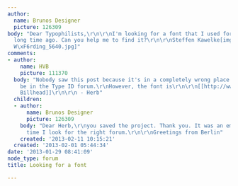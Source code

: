 ```yaml
---
author:
  name: Brunos Designer
  picture: 126309
body: "Dear Typophilists,\r\n\r\nI'm looking for a font that I used for a book title
  long time ago. Can you help me to find it?\r\n\r\nSteffen Kawelke[img:sites/default/files/old-images/Hintert\xFCr
  W\xF6rding_5640.jpg]"
comments:
- author:
    name: HVB
    picture: 111370
  body: "Nobody saw this post because it's in a completely wrong place. It should
    be in the Type ID forum.\r\nHowever, the font is\r\n\r\n[[http://www.myfonts.com/fonts/letterheadfonts/lhf-billhead-1890/|LHF
    Billhead]]\r\n\r\n - Herb"
  children:
  - author:
      name: Brunos Designer
      picture: 126309
    body: "Dear Herb,\r\nyou saved the project. Thank you. It was an emergency...\r\nNext
      time I look for the right forum.\r\n\r\nGreetings from Berlin"
    created: '2013-02-11 10:15:21'
  created: '2013-02-01 05:44:34'
date: '2013-01-29 08:41:09'
node_type: forum
title: Looking for a font

---
```

